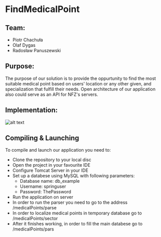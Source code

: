 # FindMedicalPoint
## Team:
 - Piotr Chachuła
 - Olaf Dygas
 - Radosław Panuszewski
 
 ## Purpose:
 The purpose of our solution is to provide the oppurtunity to find the most suitable medical point based on users' location or any other given, and specialization that fulfill their needs.
 Open architecture of our application also could serve as an API for NFZ's servers.
 
 ## Implementation:
 ![alt text](https://imageshack.com/a/img923/5241/0mlV8p.png)
 
 ## Compiling & Launching
 To compile and launch our application you need to:
 - Clone the repository to your local disc
 - Open the project in your favourite IDE
 - Configure Tomcat Server in your IDE
 - Set up a databese using MySQL with following parameters:
      - Database name: db_example
      - Username: springuser
      - Password: ThePassword 
 - Run the application on server
 - In order to run the parser you need to go to the address /medicalPoints/parse
 - In order to localize medical points in temporary database go to /medicalPoints/sector
 - After it finishes working, in order to fill the main databese go to /medicalPoints/pars
 
